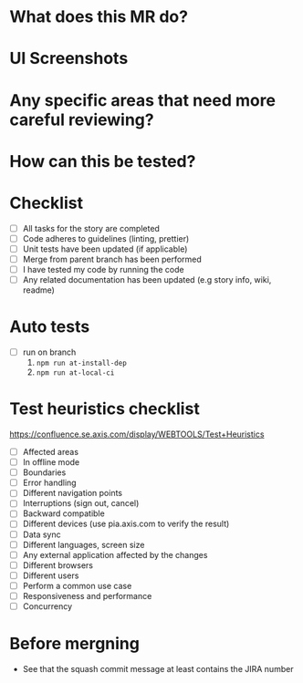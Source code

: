 # What does this MR do?

<!-- General overview and reasoning description goes here -->

# UI Screenshots

<!-- Screenshots here if applicable -->

# Any specific areas that need more careful reviewing?

# How can this be tested?

# Checklist

- [ ] All tasks for the story are completed
- [ ] Code adheres to guidelines (linting, prettier)
- [ ] Unit tests have been updated (if applicable)
- [ ] Merge from parent branch has been performed
- [ ] I have tested my code by running the code
- [ ] Any related documentation has been updated (e.g story info, wiki, readme)

# Auto tests

- [ ] run on branch
  1.  `npm run at-install-dep`
  2.  `npm run at-local-ci`

# Test heuristics checklist

https://confluence.se.axis.com/display/WEBTOOLS/Test+Heuristics

- [ ] Affected areas
- [ ] In offline mode
- [ ] Boundaries
- [ ] Error handling
- [ ] Different navigation points
- [ ] Interruptions (sign out, cancel)
- [ ] Backward compatible
- [ ] Different devices (use pia.axis.com to verify the result)
- [ ] Data sync
- [ ] Different languages, screen size
- [ ] Any external application affected by the changes
- [ ] Different browsers
- [ ] Different users
- [ ] Perform a common use case
- [ ] Responsiveness and performance
- [ ] Concurrency

# Before mergning

- See that the squash commit message at least contains the JIRA number
